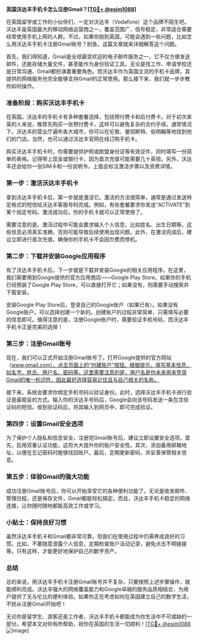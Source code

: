 **英国沃达丰手机卡怎么注册Gmail？[[TG💪+ @esim1088](https://t.me/s/esim1088)]**

在英国留学或工作的小伙伴们，一定对沃达丰（Vodafone）这个品牌不陌生吧。沃达丰是英国最大的移动网络运营商之一，覆盖范围广、信号稳定，非常适合需要经常使用手机上网的人群。不过，如果你刚到英国，可能会遇到一些问题，比如怎么用沃达丰手机卡注册Gmail账号？别急，这篇文章就来详细解答这个问题。

首先，我们得知道，Gmail是全球最受欢迎的电子邮件服务之一，它不仅方便发送邮件，还能存储大量文件，甚至能作为身份验证工具。无论是找工作、申请学校还是日常沟通，Gmail都扮演着重要角色。而沃达丰作为英国主流的手机卡品牌，其提供的网络服务也完全能够支持Gmail的正常使用。那么接下来，我们就一步步教你如何操作。

### **准备阶段：购买沃达丰手机卡**

在英国，沃达丰的手机卡有多种套餐选择，包括预付费卡和后付费卡。对于初次来英的人来说，推荐先购买一张预付费卡，这样可以避免复杂的合约手续。通常情况下，沃达丰的营业厅遍布各大城市，你可以在伦敦、曼彻斯特、伯明翰等地找到他们的门店。当然，也可以通过沃达丰官网在线订购手机卡。

购买沃达丰手机卡时，你需要提供护照或欧盟身份证等有效证件，同时填写一份简单的表格。记得带上现金或银行卡，因为首次充值可能需要几十英镑。另外，沃达丰还会给你一张SIM卡和一份说明书，上面会标注激活步骤以及资费详情。

### **第一步：激活沃达丰手机卡**

拿到沃达丰手机卡后，第一步就是激活它。激活的方法很简单，通常是通过发送特定格式的短信给沃达丰客服号码完成。例如，有些套餐要求你发送“ACTIVATE”到某个指定号码。激活成功后，你的手机卡就可以正常使用了。

需要注意的是，激活过程中可能会要求输入个人信息，比如姓名、出生日期等。这些信息必须真实准确，否则可能导致后续使用出现问题。此外，在激活完成后，建议立即进行首次充值，确保你的手机卡不会因欠费而停机。

### **第二步：下载并安装Google应用程序**

有了沃达丰手机卡后，下一步就是下载并安装Google的相关应用程序。在这里，我们需要用到Google提供的官方应用商店——Google Play Store。如果你的手机已经预装了Google Play Store，可以直接打开它；如果没有，则需要手动搜索并下载安装。

安装Google Play Store后，登录自己的Google账户（如果已有）。如果没有Google账户，可以选择创建一个新的。创建账户的过程非常简单，只需填写必要的信息即可。值得注意的是，注册Google账户时，需要验证手机号码，而沃达丰手机卡正是完美的选择！

### **第三步：注册Gmail账号**

现在，我们可以正式开始注册Gmail账号了。打开Google提供的官方网站（www.gmail.com），点击页面上的“创建账户”按钮。根据提示，填写基本信息，如名字、姓氏、用户名、密码等。这里需要注意的是，用户名是你未来用来登录Gmail的唯一标识符，因此最好选择容易记住且与自己相关的名称。

接下来，系统会要求你绑定手机号码以验证身份。此时，选择沃达丰手机卡进行验证是最稳妥的方式。输入你的沃达丰号码后，Google会向该号码发送一条包含验证码的短信。收到验证码后，将其输入到网页中，即可完成验证。

### **第四步：设置Gmail安全选项**

为了保护个人隐私和信息安全，注册完Gmail账号后，建议立即设置安全选项。首先，启用双重认证功能，这将大大提升你的账户安全性。其次，添加备用邮箱地址，以便在忘记密码时能够找回账户。最后，定期更新密码，并妥善保管相关信息。

### **第五步：体验Gmail的强大功能**

成功注册Gmail账号后，你可以开始享受它的各种便利功能了。无论是收发邮件、管理日程，还是保存文件，Gmail都能轻松搞定。而且，沃达丰手机卡稳定的网络连接，让你随时随地都能高效工作或学习。

### **小贴士：保持良好习惯**

虽然沃达丰手机卡和Gmail都非常可靠，但我们在使用过程中仍需养成良好的习惯。比如，不要随意泄露个人信息，定期检查账户活动记录，避免点击不明链接等。只有这样，才能更好地保护自己的数字资产。

### **总结**

总的来说，用沃达丰手机卡注册Gmail账号并不复杂，只要按照上述步骤操作，就能顺利完成。沃达丰强大的网络覆盖能力和Google卓越的服务品质相结合，为用户提供了无与伦比的便利体验。如果你正在考虑如何在英国建立自己的数字生活，不妨从注册Gmail开始吧！

无论你是留学生、游客还是工作者，沃达丰手机卡都能成为你生活中不可或缺的一部分。希望本文对你有所帮助，祝你在英国的生活一切顺利！[[TG💪+ @esim1088](https://t.me/s/esim1088) ![Image](https://i.postimg.cc/4NQfJmqS/Snipaste-2025-05-13-00-14-12.png)]